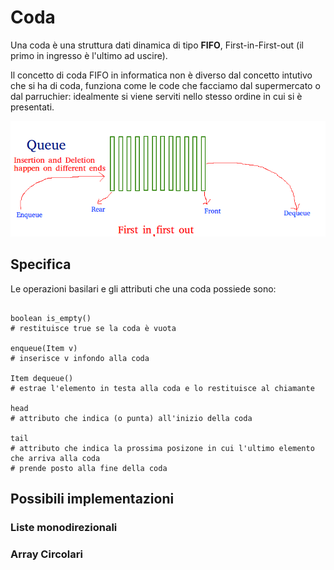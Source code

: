 # Coda

Una coda è una struttura dati dinamica di tipo <b>FIFO</b>, First-in-First-out
(il primo in ingresso è l'ultimo ad uscire).

Il concetto di coda FIFO in informatica non è diverso dal concetto intutivo che si ha di coda,
funziona come le code che facciamo dal supermercato o dal parruchier: idealmente
si viene serviti nello stesso ordine in cui si è presentati.

![Queue](../../resources/imgs/Queue.png)

## Specifica

Le operazioni basilari e gli attributi che una coda possiede sono:

```text

boolean is_empty()
# restituisce true se la coda è vuota

enqueue(Item v)
# inserisce v infondo alla coda

Item dequeue()
# estrae l'elemento in testa alla coda e lo restituisce al chiamante

head 
# attributo che indica (o punta) all'inizio della coda

tail
# attributo che indica la prossima posizone in cui l'ultimo elemento che arriva alla coda 
# prende posto alla fine della coda
```

## Possibili implementazioni

### Liste monodirezionali

### Array Circolari